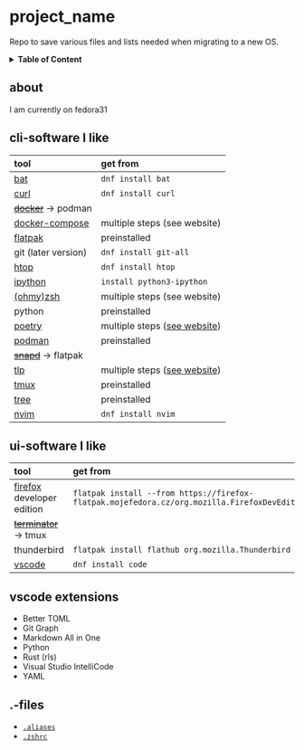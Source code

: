 # project_name
Repo to save various files and lists needed when migrating to a new OS.

<details>
<summary><b>Table of Content</b></summary>

- [about](#about)
- [cli-software I like](#cli-software-i-like)
- [ui-software I like](#ui-software-i-like)
- [vscode extensions](#vscode-extensions)
- [.-files](#files)
</details>

## about
I am currently on fedora31

## cli-software I like
| tool                                                       | get from                                                                                                         |
| :--------------------------------------------------------- | :--------------------------------------------------------------------------------------------------------------- |
| [bat](https://github.com/sharkdp/bat)                      | `dnf install bat`                                                                                                |
| [curl](https://github.com/curl/curl)                       | `dnf install curl`                                                                                               |
| ~~[docker](https://docs.docker.com/install/)~~ -> podman   |                                                                                                                  |
| [docker-compose](https://docs.docker.com/compose/install/) | multiple steps (see website)                                                                                     |
| [flatpak](https://www.flatpak.org/)                        | preinstalled                                                                                                     |
| git (later version)                                        | `dnf install git-all`                                                                                            |
| [htop](https://github.com/hishamhm/htop)                   | `dnf install htop`                                                                                               |
| [ipython](https://github.com/ipython/ipython)              | `install python3-ipython`                                                                                        |
| [(ohmy)zsh](https://github.com/ohmyzsh/ohmyzsh/wiki/)      | multiple steps (see website)                                                                                     |
| python                                                     | preinstalled                                                                                                     |
| [poetry](https://python-poetry.org/)                       | multiple steps ([see website](https://github.com/python-poetry/poetry#installation))                             |
| [podman](https://podman.io/)                               | preinstalled                                                                                                     |
| ~~[snapd](https://github.com/snapcore/snapd)~~ -> flatpak  |                                                                                                                  |
| [tlp](https://linrunner.de/en/tlp/tlp.html)                | multiple steps ([see website](https://linrunner.de/en/tlp/docs/tlp-linux-advanced-power-management.html#fedora)) |
| [tmux](https://github.com/tmux/tmux/wiki)                  | preinstalled                                                                                                     |
| [tree](http://mama.indstate.edu/users/ice/tree/)           | preinstalled                                                                                                     |
| [nvim](https://neovim.io/)                                 | `dnf install nvim`                                                                                               |

## ui-software I like
| tool                                                                                  | get from                                                                                                |
| :------------------------------------------------------------------------------------ | :------------------------------------------------------------------------------------------------------ |
| [firefox](https://developer.mozilla.org/en-US/docs/Mozilla/Firefox) developer edition | `flatpak install --from https://firefox-flatpak.mojefedora.cz/org.mozilla.FirefoxDevEdition.flatpakref` |
| ~~[terminator](https://launchpad.net/terminator/)~~ -> tmux                           |                                                                                                         |
| thunderbird                                                                           | `flatpak install flathub org.mozilla.Thunderbird`                                                       |
| [vscode](https://github.com/Microsoft/vscode)                                         | `dnf install code`                                                                                      |

## vscode extensions
* Better TOML
* Git Graph
* Markdown All in One
* Python
* Rust (rls)
* Visual Studio IntelliCode
* YAML


## .-files
* [`.aliases`](.aliases)
* [`.zshrc`](.zshrc)
